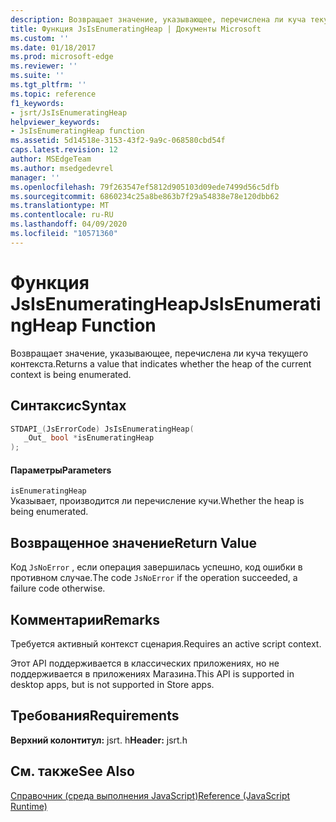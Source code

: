 ```yaml
---
description: Возвращает значение, указывающее, перечислена ли куча текущего контекста.
title: Функция JsIsEnumeratingHeap | Документы Microsoft
ms.custom: ''
ms.date: 01/18/2017
ms.prod: microsoft-edge
ms.reviewer: ''
ms.suite: ''
ms.tgt_pltfrm: ''
ms.topic: reference
f1_keywords:
- jsrt/JsIsEnumeratingHeap
helpviewer_keywords:
- JsIsEnumeratingHeap function
ms.assetid: 5d14518e-3153-43f2-9a9c-068580cbd54f
caps.latest.revision: 12
author: MSEdgeTeam
ms.author: msedgedevrel
manager: ''
ms.openlocfilehash: 79f263547ef5812d905103d09ede7499d56c5dfb
ms.sourcegitcommit: 6860234c25a8be863b7f29a54838e78e120dbb62
ms.translationtype: MT
ms.contentlocale: ru-RU
ms.lasthandoff: 04/09/2020
ms.locfileid: "10571360"
---
```

# <span data-ttu-id="1fab7-103">Функция JsIsEnumeratingHeap</span><span class="sxs-lookup"><span data-stu-id="1fab7-103">JsIsEnumeratingHeap Function</span></span>
<span data-ttu-id="1fab7-104">Возвращает значение, указывающее, перечислена ли куча текущего контекста.</span><span class="sxs-lookup"><span data-stu-id="1fab7-104">Returns a value that indicates whether the heap of the current context is being enumerated.</span></span>  
  
## <span data-ttu-id="1fab7-105">Синтаксис</span><span class="sxs-lookup"><span data-stu-id="1fab7-105">Syntax</span></span>  
  
```cpp  
STDAPI_(JsErrorCode) JsIsEnumeratingHeap(  
   _Out_ bool *isEnumeratingHeap  
);  
```  
  
#### <span data-ttu-id="1fab7-106">Параметры</span><span class="sxs-lookup"><span data-stu-id="1fab7-106">Parameters</span></span>  
 `isEnumeratingHeap`  
 <span data-ttu-id="1fab7-107">Указывает, производится ли перечисление кучи.</span><span class="sxs-lookup"><span data-stu-id="1fab7-107">Whether the heap is being enumerated.</span></span>  
  
## <span data-ttu-id="1fab7-108">Возвращенное значение</span><span class="sxs-lookup"><span data-stu-id="1fab7-108">Return Value</span></span>  
 <span data-ttu-id="1fab7-109">Код `JsNoError` , если операция завершилась успешно, код ошибки в противном случае.</span><span class="sxs-lookup"><span data-stu-id="1fab7-109">The code `JsNoError` if the operation succeeded, a failure code otherwise.</span></span>  
  
## <span data-ttu-id="1fab7-110">Комментарии</span><span class="sxs-lookup"><span data-stu-id="1fab7-110">Remarks</span></span>  
 <span data-ttu-id="1fab7-111">Требуется активный контекст сценария.</span><span class="sxs-lookup"><span data-stu-id="1fab7-111">Requires an active script context.</span></span>  
  
 <span data-ttu-id="1fab7-112">Этот API поддерживается в классических приложениях, но не поддерживается в приложениях Магазина.</span><span class="sxs-lookup"><span data-stu-id="1fab7-112">This API is supported in desktop apps, but is not supported in Store apps.</span></span>  
  
## <span data-ttu-id="1fab7-113">Требования</span><span class="sxs-lookup"><span data-stu-id="1fab7-113">Requirements</span></span>  
 <span data-ttu-id="1fab7-114">**Верхний колонтитул:** jsrt. h</span><span class="sxs-lookup"><span data-stu-id="1fab7-114">**Header:** jsrt.h</span></span>  
  
## <span data-ttu-id="1fab7-115">См. также</span><span class="sxs-lookup"><span data-stu-id="1fab7-115">See Also</span></span>  
 [<span data-ttu-id="1fab7-116">Справочник (среда выполнения JavaScript)</span><span class="sxs-lookup"><span data-stu-id="1fab7-116">Reference (JavaScript Runtime)</span></span>](../chakra-hosting/reference-javascript-runtime.md)